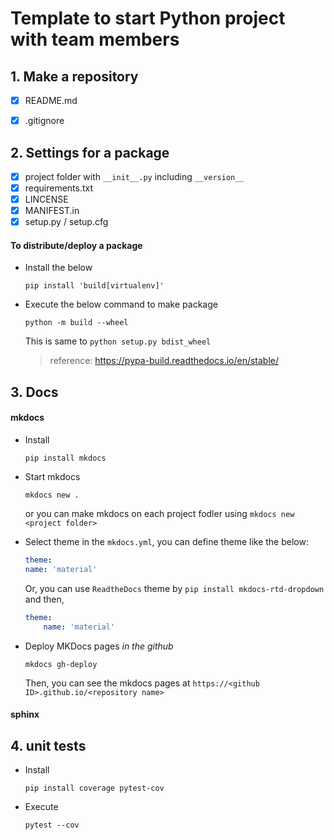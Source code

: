 # Template to start Python project with team members 

## 1. Make a repository 

- [x] README.md
- [x] .gitignore


## 2. Settings for a package 

- [x] project folder with `__init__.py` including `__version__`
- [x] requirements.txt
- [x] LINCENSE
- [x] MANIFEST.in
- [x] setup.py / setup.cfg

####  To distribute/deploy a package

- Install the below
    ```
    pip install 'build[virtualenv]'
    ```

- Execute the below command to make package
    ```
    python -m build --wheel
    ``` 

    This is same to ```python setup.py bdist_wheel```
    > reference: https://pypa-build.readthedocs.io/en/stable/

## 3. Docs

#### mkdocs 

- Install
    ```
    pip install mkdocs
    ```

- Start mkdocs
    ```
    mkdocs new .
    ```
    or you can make mkdocs on each project fodler using ```mkdocs new <project folder>```

- Select theme
    in the `mkdocs.yml`, you can define theme like the below:
    ```yaml
    theme:
    name: 'material'
    ```

    Or, you can use `ReadtheDocs` theme by ```pip install mkdocs-rtd-dropdown``` and then,
    ```yaml
    theme:
        name: 'material'
    ```

- Deploy MKDocs pages *in the github*
    ```
    mkdocs gh-deploy
    ```
    Then, you can see the mkdocs pages at `https://<github ID>.github.io/<repository name>`

#### sphinx

## 4. unit tests

- Install
    ```
    pip install coverage pytest-cov
    ```

- Execute
    ```
    pytest --cov
    ```